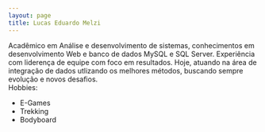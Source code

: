 ```yaml
---
layout: page
title: Lucas Eduardo Melzi
---
```


Acadêmico em Análise e desenvolvimento de sistemas, conhecimentos em desenvolvimento Web e banco de dados MySQL e SQL Server.
Experiência com liderença de equipe com foco em resultados.
Hoje, atuando na área de integração de dados utlizando os melhores métodos, buscando sempre evolução e novos desafios.
<br>Hobbies:
- E-Games
- Trekking
- Bodyboard

<div class="social">
    <a class="fa fa-github" href="https://github.com/melzilucas/" target="_blank"></a>
    <a class="fa fa-linkedin" href="https://www.linkedin.com/in/lucas-eduardo-melzi/" target="_blank"></a>
    <a class="fa fa-twitter" href="https://twitter.com/LucasMelzi" target="_blank"></a>       
    <a class="fa fa-instagram" href="https://www.instagram.com/melzilucas/" target="_blank"></a>
    <a class="fa fa-facebook" href="https://www.facebook.com/lucas.melzi/" target="_blank"></a>
</div>